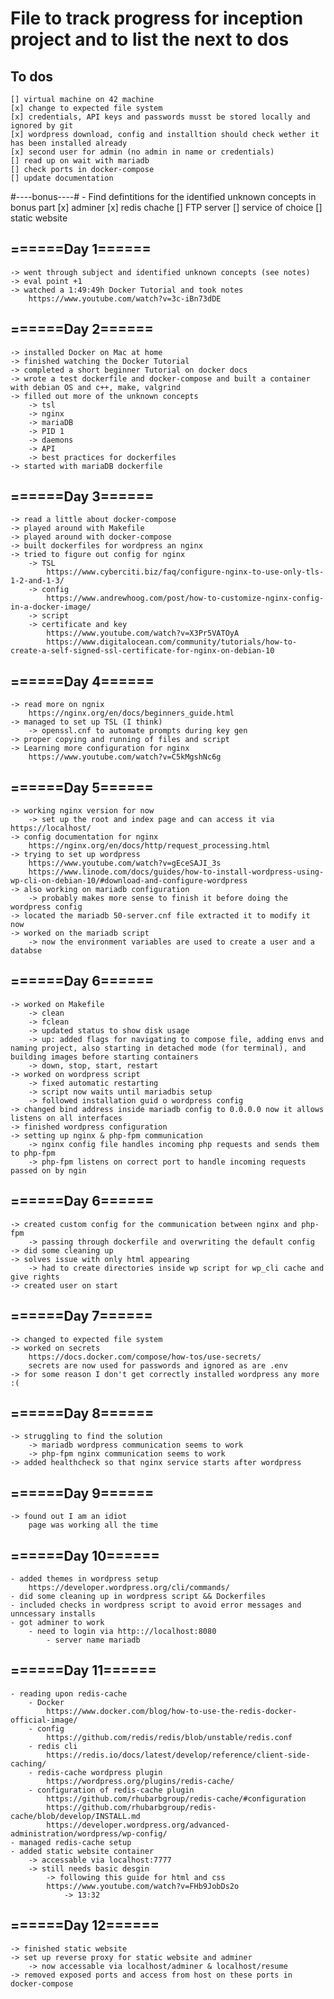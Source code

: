 # File to track progress for inception project and to list the next to dos

## To dos
	[] virtual machine on 42 machine
	[x] change to expected file system 
	[x] credentials, API keys and passwords musst be stored locally and ignored by git
	[x] wordpress download, config and installtion should check wether it has been installed already
	[x] second user for admin (no admin in name or credentials)
	[] read up on wait with mariadb
	[] check ports in docker-compose
	[] update documentation

#----bonus----#
	- Find defintitions for the identified unknown concepts in bonus part
		[x] adminer
		[x] redis chache
		[] FTP server
		[] service of choice
		[] static website


## ======Day 1======
	-> went through subject and identified unknown concepts (see notes)
	-> eval point +1
	-> watched a 1:49:49h Docker Tutorial and took notes
		https://www.youtube.com/watch?v=3c-iBn73dDE

## ======Day 2======
	-> installed Docker on Mac at home
	-> finished watching the Docker Tutorial
	-> completed a short beginner Tutorial on docker docs
	-> wrote a test dockerfile and docker-compose and built a container with debian OS and c++, make, valgrind
	-> filled out more of the unknown concepts
		-> tsl
		-> nginx
		-> mariaDB
		-> PID 1
		-> daemons
		-> API
		-> best practices for dockerfiles
	-> started with mariaDB dockerfile

## ======Day 3======
	-> read a little about docker-compose
	-> played around with Makefile
	-> played around with docker-compose
	-> built dockerfiles for wordpress an nginx
	-> tried to figure out config for nginx
		-> TSL
			https://www.cyberciti.biz/faq/configure-nginx-to-use-only-tls-1-2-and-1-3/
		-> config
			https://www.andrewhoog.com/post/how-to-customize-nginx-config-in-a-docker-image/
		-> script
		-> certificate and key
			https://www.youtube.com/watch?v=X3Pr5VATOyA
			https://www.digitalocean.com/community/tutorials/how-to-create-a-self-signed-ssl-certificate-for-nginx-on-debian-10

## ======Day 4======
	-> read more on ngnix
		https://nginx.org/en/docs/beginners_guide.html
	-> managed to set up TSL (I think)
		-> openssl.cnf to automate prompts during key gen
	-> proper copying and running of files and script
	-> Learning more configuration for nginx
		https://www.youtube.com/watch?v=C5kMgshNc6g

## ======Day 5======
	-> working nginx version for now
		-> set up the root and index page and can access it via https://localhost/
	-> config documentation for nginx
		https://nginx.org/en/docs/http/request_processing.html
	-> trying to set up wordpress
		https://www.youtube.com/watch?v=gEceSAJI_3s
		https://www.linode.com/docs/guides/how-to-install-wordpress-using-wp-cli-on-debian-10/#download-and-configure-wordpress
	-> also working on mariadb configuration
		-> probably makes more sense to finish it before doing the wordpress config
	-> located the mariadb 50-server.cnf file extracted it to modify it now
	-> worked on the mariadb script
		-> now the environment variables are used to create a user and a databse

## ======Day 6======
	-> worked on Makefile
		-> clean
		-> fclean
		-> updated status to show disk usage
		-> up: added flags for navigating to compose file, adding envs and naming project, also starting in detached mode (for terminal), and building images before starting containers
		-> down, stop, start, restart
	-> worked on wordpress script
		-> fixed automatic restarting
		-> script now waits until mariadbis setup
		-> followed installation guid o wordpress config
	-> changed bind address inside mariadb config to 0.0.0.0 now it allows listens on all interfaces
	-> finished wordpress configuration
	-> setting up nginx & php-fpm communication
		-> nginx config file handles incoming php requests and sends them to php-fpm
		-> php-fpm listens on correct port to handle incoming requests passed on by ngin
	
## ======Day 6======
	-> created custom config for the communication between nginx and php-fpm
		-> passing through dockerfile and overwriting the default config
	-> did some cleaning up
	-> solves issue with only html appearing
		-> had to create directories inside wp script for wp_cli cache and give rights
	-> created user on start

## ======Day 7======
	-> changed to expected file system
	-> worked on secrets
		https://docs.docker.com/compose/how-tos/use-secrets/
		secrets are now used for passwords and ignored as are .env
	-> for some reason I don't get correctly installed wordpress any more :(

## ======Day 8======
	-> struggling to find the solution
		-> mariadb wordpress communication seems to work
		-> php-fpm nginx communication seems to work
	-> added healthcheck so that nginx service starts after wordpress

## ======Day 9======
	-> found out I am an idiot
		page was working all the time

## ======Day 10======
	- added themes in wordpress setup
		https://developer.wordpress.org/cli/commands/
	- did some cleaning up in wordpress script && Dockerfiles
	- included checks in wordpress script to avoid error messages and unncessary installs
	- got adminer to work
		- need to login via http:://localhost:8080
			- server name mariadb

## ======Day 11======
	- reading upon redis-cache
		- Docker
			https://www.docker.com/blog/how-to-use-the-redis-docker-official-image/
		- config
			https://github.com/redis/redis/blob/unstable/redis.conf
		- redis cli
			https://redis.io/docs/latest/develop/reference/client-side-caching/
		- redis-cache wordpress plugin
			https://wordpress.org/plugins/redis-cache/
		- configuration of redis-cache plugin
			https://github.com/rhubarbgroup/redis-cache/#configuration
			https://github.com/rhubarbgroup/redis-cache/blob/develop/INSTALL.md
			https://developer.wordpress.org/advanced-administration/wordpress/wp-config/
	- managed redis-cache setup
	- added static website container
		-> accessable via localhost:7777
		-> still needs basic desgin
			-> following this guide for html and css
			https://www.youtube.com/watch?v=FHb9JobDs2o
				-> 13:32

## ======Day 12======
	-> finished static website
	-> set up reverse proxy for static website and adminer
		-> now accessable via localhost/adminer & localhost/resume
	-> removed exposed ports and access from host on these ports in docker-compose

